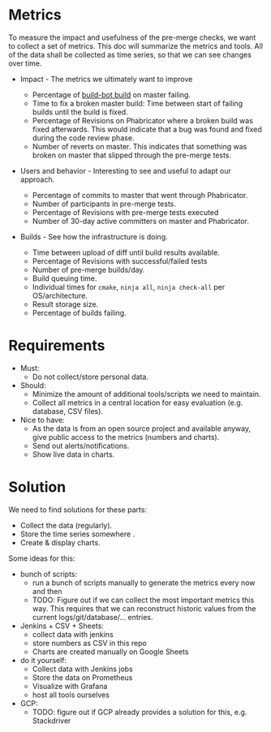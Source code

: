 # Metrics

To measure the impact and usefulness of the pre-merge checks, we want to collect
a set of metrics. This doc will summarize the metrics and tools. All of the data
shall be collected as time series, so that we can see changes over time.

* Impact - The metrics we ultimately want to improve
    * Percentage of [build-bot build](http://lab.llvm.org:8011/) on master failing.
    * Time to fix a broken master build: Time between start of failing builds 
      until the build is fixed.
    * Percentage of Revisions on Phabricator where a broken build was fixed 
      afterwards. This would indicate that a bug was found and fixed during 
      the code review phase.
    * Number of reverts on master. This indicates that something was broken on
      master that slipped through the pre-merge tests.

* Users and behavior - Interesting to see and useful to adapt our approach.
    * Percentage of commits to master that went through Phabricator.
    * Number of participants in pre-merge tests.
    * Percentage of Revisions with pre-merge tests executed
    * Number of 30-day active committers on master and Phabricator.

* Builds - See how the infrastructure is doing.
    * Time between upload of diff until build results available.
    * Percentage of Revisions with successful/failed tests
    * Number of pre-merge builds/day.
    * Build queuing time.
    * Individual times for `cmake`, `ninja all`, `ninja check-all` per 
      OS/architecture.
    * Result storage size.
    * Percentage of builds failing.

# Requirements

* Must: 
    * Do not collect/store personal data.
* Should:
    * Minimize the amount of additional tools/scripts we need to maintain.
    * Collect all metrics in a central location for easy evaluation (e.g. 
      database, CSV files).
* Nice to have:
    * As the data is from an open source project and available anyway, give 
      public access to the metrics (numbers and charts). 
    * Send out alerts/notifications.
    * Show live data in charts.

# Solution

We need to find solutions for these parts:
* Collect the data (regularly).
* Store the time series somewhere .
* Create & display charts.

Some ideas for this:
* bunch of scripts:
    * run a bunch of scripts manually to generate the metrics every now and then
    * TODO: Figure out if we can collect the most important metrics this way. 
      This requires that we can reconstruct historic values from the current
      logs/git/database/... entries.
* Jenkins + CSV + Sheets:
    * collect data with jenkins
    * store numbers as CSV in this repo
    * Charts are created manually on Google Sheets
* do it yourself:
    * Collect data with Jenkins jobs
    * Store the data on Prometheus 
    * Visualize with Grafana 
    * host all tools ourselves
* GCP:
    * TODO: figure out if GCP already provides a solution for this,
      e.g. Stackdriver
